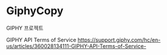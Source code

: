 # GiphyCopy
GIPHY 프로젝트

GIPHY API Terms of Service
https://support.giphy.com/hc/en-us/articles/360028134111-GIPHY-API-Terms-of-Service-
